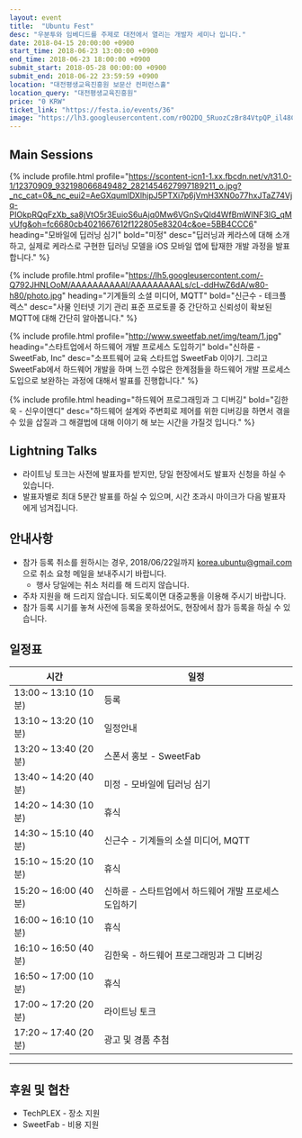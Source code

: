 ```yaml
---
layout: event
title:  "Ubuntu Fest"
desc: "우분투와 임베디드를 주제로 대전에서 열리는 개발자 세미나 입니다."
date: 2018-04-15 20:00:00 +0900
start_time: 2018-06-23 13:00:00 +0900
end_time: 2018-06-23 18:00:00 +0900
submit_start: 2018-05-28 00:00:00 +0900
submit_end: 2018-06-22 23:59:59 +0900
location: "대전평생교육진흥원 보문산 컨퍼런스홀"
location_query: "대전평생교육진흥원"
price: "0 KRW"
ticket_link: "https://festa.io/events/36"
image: "https://lh3.googleusercontent.com/r0O2DQ_5RuozCzBr84VtpQP_il48C_1kivpdu_ZU8yKZeCkilj0jTCJiUQmEixEQWb_UDvcCwKU2eyoc9S4sfF2yR5M1w_1ru_ZuBKDiZumOY3ewGVamIpK2YqX9PYX5Ch7AI4TZwffF88DNTp1HGyJz9ZKoPkxjUp_xUSHaqZTvDYeraBH3Y5oFal5OXdASNY2604oUm8n0GBvk7cqzbf2hFQurhbEUCEgSvHD1JaSwy-pcW5Yd14-V8pNzh5M6DfkGTkQ3od3JYBvBalXinXq3fiAJjbrbIUZo_sUIU5DWJAJYT6Cq2ayQdRec7Tnc69IPJtKaUiQh2k-ELvY5I2T4gq8IsHSeRRumHZecCjgMSs0_6fC-kSHFJl8Eg25jfqj6iqfUi88KRi7wi4mVCsOQTdpjd39FDSmW_UKxiVkJXoSaAxKALAFUDK7mEEGrkMCTdhw4hWXzUz3W0JPCy-p-BKXssQDjRAg5sOZC6jx6EZwblLY0oTsoWfXmtmt-MpJVQPDh63i7Whi7GD_uL003o8r2GUGXqmYMjs4Lf2T1hbBr1-nSC_i_CO23RQSfDMEf8KewtSghCo6i7C_PbZ0a4leoNX_9X5puHGaIBMI-NxF--boaihUwtSKmC2FEAxlx8oagTHE0isdv6yEHoFzJRqZodjD7=w1950-h1098-no"
---
```


## Main Sessions

{% include profile.html profile="https://scontent-icn1-1.xx.fbcdn.net/v/t31.0-1/12370909_932198066849482_2821454627997189211_o.jpg?_nc_cat=0&_nc_eui2=AeGXqumlDXlhjpJ5PTXi7p6jVmH3XN0o77hxJTaZ74Vjq-PIOkpRQqFzXb_sa8jVtO5r3EuioS6uAjq0Mw6VGnSvQld4WfBmWINF3lG_qMvUfg&oh=fc6680cb4021667612f122805e83204c&oe=5BB4CCC6" heading="모바일에 딥러닝 심기" bold="미정" desc="딥러닝과 케라스에 대해 소개하고, 실제로 케라스로 구현한 딥러닝 모델을 iOS 모바일 앱에 탑재한 개발 과정을 발표합니다." %}

{% include profile.html profile="https://lh5.googleusercontent.com/-Q792JHNLOoM/AAAAAAAAAAI/AAAAAAAAALs/cL-ddHwZ6dA/w80-h80/photo.jpg" heading="기계들의 소셜 미디어, MQTT" bold="신근수 - 테크플렉스" desc="사물 인터넷 기기 관리 표준 프로토콜 중 간단하고 신뢰성이 확보된 MQTT에 대해 간단히 알아봅니다." %}

{% include profile.html profile="http://www.sweetfab.net/img/team/1.jpg" heading="스타트업에서 하드웨어 개발 프로세스 도입하기" bold="신하륜 - SweetFab, Inc" desc="소프트웨어 교육 스타트업 SweetFab 이야기. 그리고 SweetFab에서 하드웨어 개발을 하며 느낀 수많은 한계점들을 하드웨어 개발 프로세스 도입으로 보완하는 과정에 대해서 발표를 진행합니다." %}

{% include profile.html heading="하드웨어 프로그래밍과 그 디버깅" bold="김한욱 - 신우이엔디" desc="하드웨어 설계와 주변회로 제어를 위한 디버깅을 하면서 겪을 수 있을 삽질과 그 해결법에 대해 이야기 해 보는 시간을 가질것 입니다." %}


## Lightning Talks
- 라이트닝 토크는 사전에 발표자를 받지만, 당일 현장에서도 발표자 신청을 하실 수 있습니다.
- 발표자별로 최대 5분간 발표를 하실 수 있으며, 시간 초과시 마이크가 다음 발표자에게 넘겨집니다.

## 안내사항
- 참가 등록 취소를 원하시는 경우, 2018/06/22일까지 korea.ubuntu@gmail.com 으로 취소 요청 메일을 보내주시기 바랍니다.
  - 행사 당일에는 취소 처리를 해 드리지 않습니다.
- 주차 지원을 해 드리지 않습니다. 되도록이면 대중교통을 이용해 주시기 바랍니다.
- 참가 등록 시기를 놓쳐 사전에 등록을 못하셨어도, 현장에서 참가 등록을 하실 수 있습니다.

## 일정표

시간 | 일정
--- | ---
13:00 ~ 13:10 (10분) |	등록
13:10 ~ 13:20 (10분) |	일정안내
13:20 ~ 13:40 (20분) |	스폰서 홍보 - SweetFab
13:40 ~ 14:20 (40분) |	미정 - 모바일에 딥러닝 심기
14:20 ~ 14:30 (10분) |	휴식
14:30 ~ 15:10 (40분) |	신근수 - 기계들의 소셜 미디어, MQTT
15:10 ~ 15:20 (10분) |	휴식
15:20 ~ 16:00 (40분) |	신하륜 - 스타트업에서 하드웨어 개발 프로세스 도입하기
16:00 ~ 16:10 (10분) |	휴식
16:10 ~ 16:50 (40분) |	김한욱 - 하드웨어 프로그래밍과 그 디버깅
16:50 ~ 17:00 (10분) |	휴식
17:00 ~ 17:20 (20분) |	라이트닝 토크
17:20 ~ 17:40 (20분) |	광고 및 경품 추첨


---

## 후원 및 협찬
- TechPLEX - 장소 지원
- SweetFab - 비용 지원
